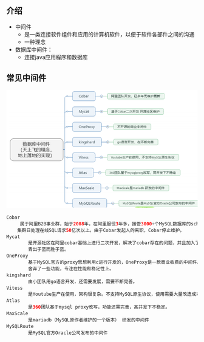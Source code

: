 ## 介绍

* 中间件
    * 是一类连接软件组件和应用的计算机软件，以便于软件各部件之间的沟通
    * 一种理念
* 数据库中间件：
    * 连接java应用程序和数据库



## 常见中间件

![image-20210406181409247](image-20210406181409247.png)

```java
Cobar
     属于阿里B2B事业群，始于2008年，在阿里服役3年多，接管3000+个MySQL数据库的schema,
	集群日处理在线SQL请求50亿次以上。由于Cobar发起人的离职，Cobar停止维护。
Mycat
        是开源社区在阿里cobar基础上进行二次开发，解决了cobar存在的问题，并且加入了许多新的功能在其中。
        青出于蓝而胜于蓝。
OneProxy
        基于MySQL官方的proxy思想利用c进行开发的，OneProxy是一款商业收费的中间件。
        舍弃了一些功能，专注在性能和稳定性上。
kingshard
        由小团队用go语言开发，还需要发展，需要不断完善。 
Vitess
        是Youtube生产在使用，架构很复杂。不支持MySQL原生协议，使用需要大量改造成本。 
Atlas
        是360团队基于mysql proxy改写，功能还需完善，高并发下不稳定。 
MaxScale
        是mariadb（MySQL原作者维护的一个版本） 研发的中间件
MySQLRoute
        是MySQL官方Oracle公司发布的中间件
```



